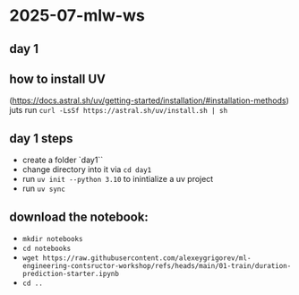 # 2025-07-mlw-ws

## day 1

## how to install UV  
(https://docs.astral.sh/uv/getting-started/installation/#installation-methods)
juts run `curl -LsSf https://astral.sh/uv/install.sh | sh`

## day 1 steps

- create a folder `day1``
- change directory into it via `cd day1`
- run `uv init --python 3.10` to inintialize a uv project
- run `uv sync` 


## download the notebook:

- `mkdir notebooks`
- `cd notebooks`
- `wget https://raw.githubusercontent.com/alexeygrigorev/ml-engineering-contsructor-workshop/refs/heads/main/01-train/duration-prediction-starter.ipynb`
- `cd .. `  